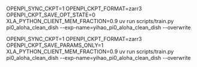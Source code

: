 OPENPI_SYNC_CKPT=1 OPENPI_CKPT_FORMAT=zarr3 OPENPI_CKPT_SAVE_OPT_STATE=0 XLA_PYTHON_CLIENT_MEM_FRACTION=0.9 uv run scripts/train.py pi0_aloha_clean_dish --exp-name=yihao_pi0_aloha_clean_dish --overwrite

OPENPI_SYNC_CKPT=1 OPENPI_CKPT_FORMAT=zarr3 OPENPI_CKPT_SAVE_PARAMS_ONLY=1 XLA_PYTHON_CLIENT_MEM_FRACTION=0.9 uv run scripts/train.py pi0_aloha_clean_dish --exp-name=yihao_pi0_aloha_clean_dish --overwrite